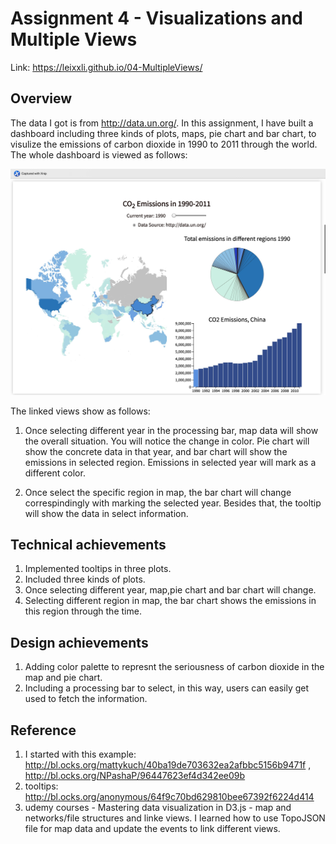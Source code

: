 Assignment 4 - Visualizations and Multiple Views  
===


Link: 
https://leixxli.github.io/04-MultipleViews/

Overview
---

The data I got is from http://data.un.org/. In this assignment, I have built a dashboard including three kinds of plots, maps, pie chart and bar chart, to visulize the emissions of carbon dioxide in 1990 to 2011 through the world. The whole dashboard is viewed as follows:

![whole chart](whole.jpg)

The linked views show as follows: 
1. Once selecting different year in the processing bar, map data will show the overall situation. You will notice the change in color. Pie chart will show the concrete data in that year, and bar chart will show the emissions in selected region. Emissions in selected year will mark as a different color. 

2. Once select the specific region in map, the bar chart will change correspindingly with marking the selected year. Besides that, the tooltip will show the data in select information. 



Technical achievements
---
1. Implemented tooltips in three plots.
2. Included three kinds of plots. 
3. Once selecting different year, map,pie chart and bar chart will change. 
4. Selecting different region in map, the bar chart shows the emissions in this region through the time. 


Design achievements
---
1. Adding color palette to represnt the seriousness of carbon dioxide in the map and pie chart.
2. Including a processing bar to select, in this way, users can easily get used to fetch the information.  


Reference 
---
1. I started with this example: http://bl.ocks.org/mattykuch/40ba19de703632ea2afbbc5156b9471f , http://bl.ocks.org/NPashaP/96447623ef4d342ee09b 
2. tooltips: http://bl.ocks.org/anonymous/64f9c70bd629810bee67392f6224d414
3. udemy courses - Mastering data visualization in D3.js - map and networks/file structures and linke views. I learned how to use TopoJSON file for map data and update the events to link different views.





